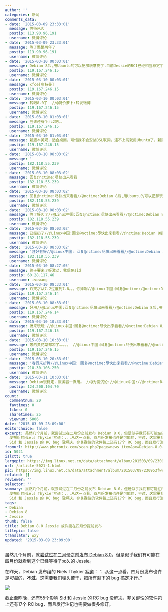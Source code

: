 ```yaml
---
author: ''
categories: 新闻
comments_data:
- date: '2015-03-09 23:33:01'
  message: 等待已久
  postip: 113.90.96.191
  username: 微博评论
- date: '2015-03-09 23:33:01'
  message: 等了整整两年了
  postip: 113.90.96.191
  username: 微博评论
- date: '2015-03-10 00:03:01'
  message: Debian 8后,用Ubuntu的可以把那玩意扔了.目前Jessie的RC1已经相当稳定了.之前的Wheezy经过了4个beta版本,3个RC版本才最终发布.而Jessie只经过了2个beta版本就开始冻结进RC了.可见Jessie将是Debian发行以来最优秀的版本了.
  postip: 119.167.246.15
  username: 微博评论
- date: '2015-03-10 00:03:01'
  message: xfce[奥特曼]
  postip: 119.167.246.15
  username: 微博评论
- date: '2015-03-10 00:03:01'
  message: 转眼8.0了  //@特价萝卜:转发微博
  postip: 119.167.246.15
  username: 微博评论
- date: '2015-03-10 01:03:01'
  message: 应该还有个rc2吧。。
  postip: 119.167.246.15
  username: 微博评论
- date: '2015-03-10 01:03:01'
  message: 新版本美观，适合桌面，可惜我不会安装DSL联网，连不上网就用Ubuntu了，新版本的Debian和CentOS默认都没有DSL直接使用了。
  postip: 119.167.246.15
  username: 微博评论
- date: '2015-03-10 08:03:02'
  message: ''
  postip: 182.118.55.239
  username: 微博评论
- date: '2015-03-10 08:03:02'
  message: 回复@nctime:尽快出来看看
  postip: 182.118.55.239
  username: 微博评论
- date: '2015-03-10 08:03:02'
  message: 回复@nctime:尽快出来看看//@nctime:Debian 8后,用Ubuntu的可以把那玩意扔了.目前Jessie的RC1已经相当稳定了.之前的Wheezy经过了4个beta版本,3个RC版本才最终发布.而Jessie只经过了2个beta版本就开始冻结进RC了.可见Jessie将是Debian发行以来最优秀的版本了.
  postip: 182.118.55.239
  username: 微博评论
- date: '2015-03-10 08:03:02'
  message: 等了好久了//@Linux中国:回复@nctime:尽快出来看看//@nctime:Debian 8后,用Ubuntu的可以把那玩意扔了.目前Jessie的RC1已经相当稳定了.之前的Wheezy经过了4个beta版本,3个RC版本才最终发布.而Jessie只经过了2个beta版本就开始冻结进RC了.可见Jessie将是Debian发行以来最优秀的版本了.
  postip: 182.118.55.239
  username: 微博评论
- date: '2015-03-10 08:03:02'
  message: 已经扔了//@Linux中国:回复@nctime:尽快出来看看//@nctime:Debian 8后,用Ubuntu的可以把那玩意扔了.目前Jessie的RC1已经相当稳定了.之前的Wheezy经过了4个beta版本,3个RC版本才最终发布.而Jessie只经过了2个beta版本就开始冻结进RC了.可见Jessie将是Debian发行以来最优秀的版本了.
  postip: 182.118.55.239
  username: 微博评论
- date: '2015-03-10 08:03:02'
  message: '甚好甚好//@Linux中国: 回复@nctime:尽快出来看看//@nctime:Debian 8后,用Ubuntu的可以把那玩意扔了.目前Jessie的RC1已经相当稳定了.之前的Wheezy经过了4个beta版本,3个RC版本才最终发布.而Jessie只经过了2个beta版本就开始冻结进RC了.可见Jessie将是Debian发行以来最优秀的版本了.'
  postip: 182.118.55.239
  username: 微博评论
- date: '2015-03-10 08:27:05'
  message: 终于要来了好激动，我现在sid
  postip: 60.28.117.46
  username: ivowang
- date: '2015-03-10 08:33:01'
  message: 昨天才从7.2过度到7.8。。。你妹啊//@Linux中国:回复@nctime:/@nctime:Debian 8后,用Ubuntu的可以把那玩意意扔了.目前Jessie的RC1已经相当稳定了.之前的Wheezy经过了4个beta版本,3个RC版本才最终发布.而Jessie只经过了2个beta版本就开始冻结进RC了.可见Jessie将是Debian发行以来最优秀的版本了.
  postip: 119.167.246.14
  username: 微博评论
- date: '2015-03-10 08:33:01'
  message: 好用//@Linux中国:回复@nctime:尽快出来看看//@nctime:Debian 8后,用Ubuntu的可以把那玩意扔了.目前Jessie的RC1已经相当稳定了.之前的Wheezy经过了4个beta版本,3个RC版本才最终发布.而Jessie只经过了2个beta版本就开始冻结进RC了.可见Jessie将是Debian发行以来最优秀的版本了.
  postip: 119.167.246.14
  username: 微博评论
- date: '2015-03-10 10:33:01'
  message: 搞来玩玩 //@Linux中国:回复@nctime:尽快出来看看//@nctime:Debian 8后,用Ubuntu的可以把那玩意扔了.目前Jessie的RC1已经相当稳定了.之前的Wheezy经过了4个beta版本,3个RC版本才最终发布.而Jessie只经过了2个beta版本就开始冻结进RC了.可见Jessie将是Debian发行以来最优秀的版本了.
  postip: 119.167.246.15
  username: 微博评论
- date: '2015-03-10 10:33:01'
  message: 等的黄花菜都凉了。。。。。 //@Linux中国:回复@nctime:尽快出来看看//@nctime:Debian 8后,用Ubuntu的可以把那玩意扔了.目前Jessie的RC1已经相当稳定了.之前的Wheezy经过了4个beta版本,3个RC版本才最终发布.而Jessie只经过了2个beta版本就开始冻结进RC了.可见Jessie将是Debian发行以来最优秀的版本了.
  postip: 119.167.246.15
  username: 微博评论
- date: '2015-03-10 20:33:01'
  message: '春假来折腾//@Linux中国: 回复@nctime:尽快出来看看//@nctime:Debian 8后,用Ubuntu的可以把那玩意扔了.目前Jessie的RC1已经相当稳定了.之前的Wheezy经过了4个beta版本,3个RC版本才最终发布.而Jessie只经过了2个beta版本就开始冻结进RC了.可见Jessie将是Debian发行以来最优秀的版本了.'
  postip: 218.30.103.250
  username: 微博评论
- date: '2015-03-11 10:03:01'
  message: Debian很稳定，服务器一直用。 //@为俊沉沦://@Linux中国://@nctime:Debian 8后,用Ubuntu的可以把那玩意意扔了.目前Jessie的RC1已经相当稳定了.之前的Wheezy经过了4个beta版本,3个RC版本才最终发布.而Jessie只经过了2个beta版本就开始冻结进RC了.可见Jessie将是Debian发行以来最优秀的版本了.
  postip: 124.200.104.70
  username: 微博评论
count:
  commentnum: 20
  favtimes: 0
  likes: 0
  sharetimes: 25
  viewnum: 6006
date: '2015-03-09 23:09:00'
editorchoice: false
excerpt: 虽然几个月前，就尝试过在二月份之前发布 Debian 8.0，但是似乎我们有可能在四月份就看到这个已经等待了太久的 Jessie。 在昨天，Debian
  发布组的Niels Thykier写道：...从这一点看，四月份发布也许是可能的，不过，这需要我们埋头苦干，把所有剩下的 bug 搞定才行。  截止至昨晚，还有55个影响
  Sid 和 Jessie 的 RC bug 没解决，非关键性的软件包上还有17个 RC bug，而且发行注记也需要做很多修订。
fromurl: http://www.phoronix.com/scan.php?page=news_item&px=Debian-8.0-April-Release-Maybe
id: 5021
islctt: true
largepic: https://img.linux.net.cn/data/attachment/album/201503/09/230953fwc626n3csopxmmu.jpeg
url: /article-5021-1.html
pic: https://img.linux.net.cn/data/attachment/album/201503/09/230953fwc626n3csopxmmu.jpeg.thumb.jpg
related: []
reviewer: ''
selector: ''
summary: 虽然几个月前，就尝试过在二月份之前发布 Debian 8.0，但是似乎我们有可能在四月份就看到这个已经等待了太久的 Jessie。 在昨天，Debian
  发布组的Niels Thykier写道：...从这一点看，四月份发布也许是可能的，不过，这需要我们埋头苦干，把所有剩下的 bug 搞定才行。  截止至昨晚，还有55个影响
  Sid 和 Jessie 的 RC bug 没解决，非关键性的软件包上还有17个 RC bug，而且发行注记也需要做很多修订。
tags:
- Debian
- Debian 8
- Jessie
thumb: false
title: Debian 8.0 Jessie 或许能在四月份提前发布
titlepic: false
translator: wxy
updated: '2015-03-09 23:09:00'
---
```


虽然几个月前，就[尝试过在二月份之前发布 Debian 8.0](http://www.phoronix.com/scan.php?page=news_item&px=MTgzNDQ)，但是似乎我们有可能在四月份就看到这个已经等待了太久的 Jessie。


在昨天，Debian 发布组的 Niels Thykier [写道](https://lists.debian.org/debian-devel-announce/2015/03/msg00002.html)： “...从这一点看，四月份发布也许是*可能*的，**不过**，这需要我们埋头苦干，把所有剩下的 bug 搞定才行。” 


![](/data/attachment/album/201503/09/230953fwc626n3csopxmmu.jpeg)


截止至昨晚，还有55个影响 Sid 和 Jessie 的 RC bug 没解决，非关键性的软件包上还有17个 RC bug，而且发行注记也需要做很多修订。